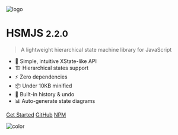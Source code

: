 ![logo](https://raw.githubusercontent.com/datnguyen1215/hsmjs/main/logo.svg)

# HSMJS <small>2.2.0</small>

> A lightweight hierarchical state machine library for JavaScript

- 🎯 Simple, intuitive XState-like API
- 🏗️ Hierarchical states support
- ⚡ Zero dependencies
- 📦 Under 10KB minified
- 🔄 Built-in history & undo
- 📊 Auto-generate state diagrams

[Get Started](getting-started.md)
[GitHub](https://github.com/datnguyen1215/hsmjs)
[NPM](https://www.npmjs.com/package/@datnguyen1215/hsmjs)

<!-- background color -->
![color](#f0f0f0)